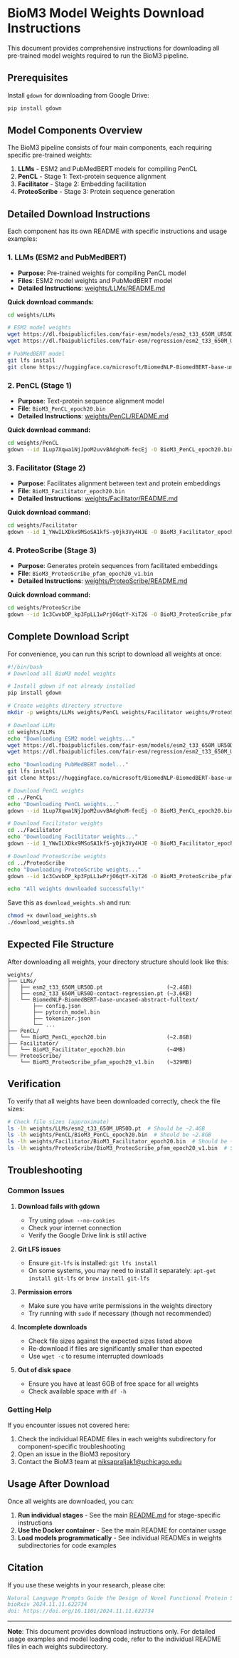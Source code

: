 # BioM3 Model Weights Download Instructions

This document provides comprehensive instructions for downloading all pre-trained model weights required to run the BioM3 pipeline.

## Prerequisites

Install `gdown` for downloading from Google Drive:
```bash
pip install gdown
```

## Model Components Overview

The BioM3 pipeline consists of four main components, each requiring specific pre-trained weights:

1. **LLMs** - ESM2 and PubMedBERT models for compiling PenCL
2. **PenCL** - Stage 1: Text-protein sequence alignment
3. **Facilitator** - Stage 2: Embedding facilitation
4. **ProteoScribe** - Stage 3: Protein sequence generation

## Detailed Download Instructions

Each component has its own README with specific instructions and usage examples:

### 1. LLMs (ESM2 and PubMedBERT)
- **Purpose**: Pre-trained weights for compiling PenCL model
- **Files**: ESM2 model weights and PubMedBERT model
- **Detailed Instructions**: [weights/LLMs/README.md](weights/LLMs/README.md)

**Quick download commands:**
```bash
cd weights/LLMs

# ESM2 model weights
wget https://dl.fbaipublicfiles.com/fair-esm/models/esm2_t33_650M_UR50D.pt
wget https://dl.fbaipublicfiles.com/fair-esm/regression/esm2_t33_650M_UR50D-contact-regression.pt

# PubMedBERT model
git lfs install
git clone https://huggingface.co/microsoft/BiomedNLP-BiomedBERT-base-uncased-abstract-fulltext
```

### 2. PenCL (Stage 1)
- **Purpose**: Text-protein sequence alignment model
- **File**: `BioM3_PenCL_epoch20.bin`
- **Detailed Instructions**: [weights/PenCL/README.md](weights/PenCL/README.md)

**Quick download command:**
```bash
cd weights/PenCL
gdown --id 1Lup7Xqwa1NjJpoM2uvvBAdghoM-fecEj -O BioM3_PenCL_epoch20.bin
```

### 3. Facilitator (Stage 2)
- **Purpose**: Facilitates alignment between text and protein embeddings
- **File**: `BioM3_Facilitator_epoch20.bin`
- **Detailed Instructions**: [weights/Facilitator/README.md](weights/Facilitator/README.md)

**Quick download command:**
```bash
cd weights/Facilitator
gdown --id 1_YWwILXDkx9MSoSA1kfS-y0jk3Vy4HJE -O BioM3_Facilitator_epoch20.bin
```

### 4. ProteoScribe (Stage 3)
- **Purpose**: Generates protein sequences from facilitated embeddings
- **File**: `BioM3_ProteoScribe_pfam_epoch20_v1.bin`
- **Detailed Instructions**: [weights/ProteoScribe/README.md](weights/ProteoScribe/README.md)

**Quick download command:**
```bash
cd weights/ProteoScribe
gdown --id 1c3CwvbOP_kp3FpLL1wPrjO6qtY-XiT26 -O BioM3_ProteoScribe_pfam_epoch20_v1.bin
```

## Complete Download Script

For convenience, you can run this script to download all weights at once:

```bash
#!/bin/bash
# Download all BioM3 model weights

# Install gdown if not already installed
pip install gdown

# Create weights directory structure
mkdir -p weights/LLMs weights/PenCL weights/Facilitator weights/ProteoScribe

# Download LLMs
cd weights/LLMs
echo "Downloading ESM2 model weights..."
wget https://dl.fbaipublicfiles.com/fair-esm/models/esm2_t33_650M_UR50D.pt
wget https://dl.fbaipublicfiles.com/fair-esm/regression/esm2_t33_650M_UR50D-contact-regression.pt

echo "Downloading PubMedBERT model..."
git lfs install
git clone https://huggingface.co/microsoft/BiomedNLP-BiomedBERT-base-uncased-abstract-fulltext

# Download PenCL weights
cd ../PenCL
echo "Downloading PenCL weights..."
gdown --id 1Lup7Xqwa1NjJpoM2uvvBAdghoM-fecEj -O BioM3_PenCL_epoch20.bin

# Download Facilitator weights
cd ../Facilitator
echo "Downloading Facilitator weights..."
gdown --id 1_YWwILXDkx9MSoSA1kfS-y0jk3Vy4HJE -O BioM3_Facilitator_epoch20.bin

# Download ProteoScribe weights
cd ../ProteoScribe
echo "Downloading ProteoScribe weights..."
gdown --id 1c3CwvbOP_kp3FpLL1wPrjO6qtY-XiT26 -O BioM3_ProteoScribe_pfam_epoch20_v1.bin

echo "All weights downloaded successfully!"
```

Save this as `download_weights.sh` and run:
```bash
chmod +x download_weights.sh
./download_weights.sh
```

## Expected File Structure

After downloading all weights, your directory structure should look like this:

```
weights/
├── LLMs/
│   ├── esm2_t33_650M_UR50D.pt                    (~2.4GB)
│   ├── esm2_t33_650M_UR50D-contact-regression.pt (~3.6KB)
│   └── BiomedNLP-BiomedBERT-base-uncased-abstract-fulltext/
│       ├── config.json
│       ├── pytorch_model.bin
│       ├── tokenizer.json
│       └── ...
├── PenCL/
│   └── BioM3_PenCL_epoch20.bin                   (~2.8GB)
├── Facilitator/
│   └── BioM3_Facilitator_epoch20.bin             (~4MB)
└── ProteoScribe/
    └── BioM3_ProteoScribe_pfam_epoch20_v1.bin    (~329MB)
```

## Verification

To verify that all weights have been downloaded correctly, check the file sizes:

```bash
# Check file sizes (approximate)
ls -lh weights/LLMs/esm2_t33_650M_UR50D.pt  # Should be ~2.4GB
ls -lh weights/PenCL/BioM3_PenCL_epoch20.bin  # Should be ~2.8GB
ls -lh weights/Facilitator/BioM3_Facilitator_epoch20.bin  # Should be ~4MB
ls -lh weights/ProteoScribe/BioM3_ProteoScribe_pfam_epoch20_v1.bin  # Should be ~329MB
```

## Troubleshooting

### Common Issues

1. **Download fails with gdown**
   - Try using `gdown --no-cookies`
   - Check your internet connection
   - Verify the Google Drive link is still active

2. **Git LFS issues**
   - Ensure `git-lfs` is installed: `git lfs install`
   - On some systems, you may need to install it separately: `apt-get install git-lfs` or `brew install git-lfs`

3. **Permission errors**
   - Make sure you have write permissions in the weights directory
   - Try running with `sudo` if necessary (though not recommended)

4. **Incomplete downloads**
   - Check file sizes against the expected sizes listed above
   - Re-download if files are significantly smaller than expected
   - Use `wget -c` to resume interrupted downloads

5. **Out of disk space**
   - Ensure you have at least 6GB of free space for all weights
   - Check available space with `df -h`

### Getting Help

If you encounter issues not covered here:

1. Check the individual README files in each weights subdirectory for component-specific troubleshooting
2. Open an issue in the BioM3 repository
3. Contact the BioM3 team at niksapraljak1@uchicago.edu

## Usage After Download

Once all weights are downloaded, you can:

1. **Run individual stages** - See the main [README.md](README.md) for stage-specific instructions
2. **Use the Docker container** - See the main README for container usage
3. **Load models programmatically** - See individual READMEs in weights subdirectories for code examples

## Citation

If you use these weights in your research, please cite:

```bibtex
Natural Language Prompts Guide the Design of Novel Functional Protein Sequences
bioRxiv 2024.11.11.622734
doi: https://doi.org/10.1101/2024.11.11.622734
```

---

**Note**: This document provides download instructions only. For detailed usage examples and model loading code, refer to the individual README files in each weights subdirectory. 